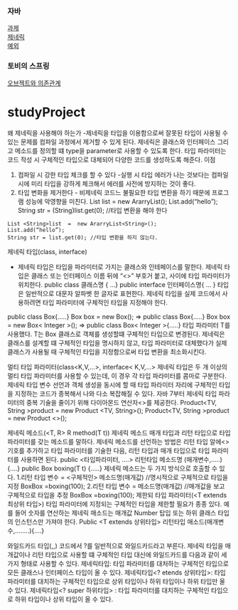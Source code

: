 ### 자바
[과제](./assignment.md)  
[제네릭](./generic.md)  
[예외](./exception.md)  
### 토비의 스프링  
[오브젝트와 의존관계](./dependency.md)  


# studyProject
왜 제네릭을 사용해야 하는가 
-제네릭을 타입을 이용함으로써 잘못된 타입이 사용될 수 있는 문제를 컴파일 과정에서 제거할 수 있게 된다. 제네릭은 클래스와 인터페이스 그리고 메소드를 정의할 떄 type을 parameter로 사용할 수 있도록 한다. 
타입 파라미터는 코드 작성 시 구체적인 타입으로 대체되어 다양한 코드를 생성하도록 해준다.
이점 
1.	컴파일 시 강한 타입 체크를 할 수 있다
-실행 시 타입 에러가 나는 것보다는 컴파일 시에 미리 타입을 강하게 체크해서 에러를 사전에 방지하는 것이 좋다.
   2.	타입 변화을 제거한다
	- 비제네릭 코드느 불필요한 타입 변환을 하기 때문에 프로그램 성능에 악영향을 미친다.
	List list  =  new ArarryList();
	List.add(“hello”);
	String str = (String)list.get(0); //타입 변환을 해야 한다

	List <String>list  =  new ArarryList<String>();
	List.add(“hello”);
	String str = list.get(0); //타입 변환을 하지 않는다.

제네릭 타입(class<T>, interface<T>)
- 제네릭 타입은 타입을 파라미터로 가지는 클래스와 인테페이스를 말한다. 제네릭 타입은 클래스 또는 인터페이스 이름 뒤에 “<>” 	부호거 붙고, 사이에 타입 파라미터가 위치한다.
	public class 클래스명 <T>{ …}
	public interface 인터페이스명<T>{ … }
타입은 일반적으로 대문자 알파벳 한 글자로 표현한다. 제네릭 타입을 실제 코드에서 사용하려면 타입 파라미터에 구체적인 타입을 지정해야 한다.

public class Box<T>{…..}
Box<String> box = new Box<String>(); => public class Box<String>{…..}
Box<Integer> box = new Box< Integer >(); => public class Box< Integer >{…..}
타입 파라미터 T를 사용했다. T는 Box 클래스로 객체를 생성할떄 구체적인 타입으로 변경된다.
제네릭은 클래스를 설계할 떄 구체적인 타입을 명시하지 않고, 타입 파라미터로 대체했다가 실제 클래스가 사용될 때 구체적인 타입을 지정함으로써 타입 변환을 최소화시킨다.

멀티 타입 파라미터(class<K,V,…>, interface< K,V,…>
제네릭 타입은 두 개 이상의 멀티 타입 파라미터를 사용할 수 있는데, 이 경우 각 타입 파라미터를 콤마로 구분한다.
제네릭 타입 변수 선언과 객체 생성을 동시에 할 때 타입 파라미터 자리에 구체적인 타입을 지정하는 코드가 종복해서 나와 다소 복잡해질 수 있다. 자바 7부터 제네릭 타입 파라미터의 중복 기술을 줄이기 위해 다이아몬드 연산자<>를 제공한다.
Product<TV, String >product = new Product <TV, String>();
Product<TV, String >product = new Product <>(); 

제네릭 메소드(<T, R> R method(T t))
제네릭 메소드 매개 타입과 리턴 타입으로 타입 파라미터를 갖는 메소드를 말하다.
제네릭 메소드를 선언하는 방법은 리턴 타입 알에<> 기호를 추가하고 타입 파라미터를 기술한 다음, 리턴 타입과 매개 타입으로 타입 파라미터를 사용하면 된다.
public <타입파라미터, ….> 리턴타입 메소드명 (매개변수,…..) {….}
public <T> Box<T> boxing(T t) {…..}
제네릭 메소드는 두 가지 방식으로 호출할 수 있다. 
1.리턴 타입 변수 = <구체적인> 메소드명(매개값)	//명시적으로 구체적으로 타입을 지정
Box<Integer>Box =<Integer>boxing(100);
2.리턴 타입 변수 = 메소드명(매개값)		//매개값을 보고 구체적으로 타입을 추정
Box<Integer>Box =boxing(100);
제한되 타입 파라미터(<T extends 최상위 타입>)
타입 파라미터에 지정되는 구체적인 타입을 제한할 필요가 종종 있다. 예를 들어 숫자를 연산하는 제네릭 매소드는 매개값 Number 탑입 또는 하위 클래스 타입의 인스턴스만 가져야 한다.
Public <T extends 상위타입> 리턴타입 매소드(매개변수,……..){….}

와일드카드 타입(<?>,<? extends ….>,<? super ….>)
코드에서 ?를 일반적으로 와일드카드라고 부른다. 제네릭 타입을 매개값이나 리턴 타입으로 사용할 떄 구체적인 타입 대신에 와일드카드를 다음과 같이 세 가지 형태로 사용할 수 있다.
제네릭타입<?>: 타입 파라미터를 대처하는 구체적인 타입으로 모든 클래스나 인터페이스 타입이 올 수 있다.
제네릭타입<? etends 상위타입>: 타입 파라미터를 대치하는 구체적인 타입으로 상위 타입이나 하위 타입이나 하위 타입만 올 수 있다.
제네릭타입<? super 하위타입> : 타입 파라미터를 대치하는 구체적인 타입으로 하위 타입이나 상위 타입이 올 수 있다.
